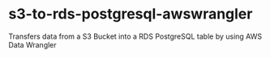 # s3-to-rds-postgresql-awswrangler
Transfers data from a S3 Bucket into a RDS PostgreSQL table by using AWS Data Wrangler

